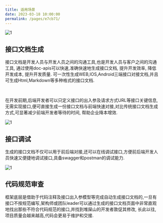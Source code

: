 ```yaml
---
title: 适用场景
date: 2023-03-18 10:00:00
permalink: /pages/e7cb71/
---
```

![1](https://iknow.hs.net/137a4503-58e8-4c0c-a26e-a74cb7698707.png)

## 接口文档生成

接口文档是开发人员与开发人员之间的沟通工具,也是开发人员与客户之间的沟通工具, 通过使用doc-apis可以快速,准确快速地生成接口文档, 提升开发效率, 降低开发成本, 提升开发质量.
可一次性生成WEB,IOS,Android三端接口对接文档,并且可生成Html,Markdown等多种格式的接口文档.

<br/>

在开发前期,后端开发者可以只定义接口的出入参及请求方式URL等接口关键信息,无需实现接口,便可直接生成一份接口文档与前端快速对接,对比传统接口文档生成方式,可显著减少前端开发者等待的时间,
帮助企业降本增效.

![1](https://iknow.hs.net/b55a8fc4-7cf8-4754-b19f-3b2a216d168a.png)

## 接口调试

生成的接口文档不仅可以用于前后端对接,还可以在线调试接口,方便前后端开发人员快速又便捷地调试接口,具备swagger和postman的调试能力.

![1](https://iknow.hs.net/b798375f-3d50-4367-920d-53d0e398deca.png)

## 代码规范审查

框架底层是借助于代码注释及接口出入参模型等完成自动生成接口文档的,一旦有接口不按规范编写,架构师或团队leader可以通过生成的接口文档页面中非常直观地找出那些不符合代码规范的接口,并找到堆屎山的开发者敦促其修改,
长此以往,项目质量会越来越高,代码会更易于维护和交接.